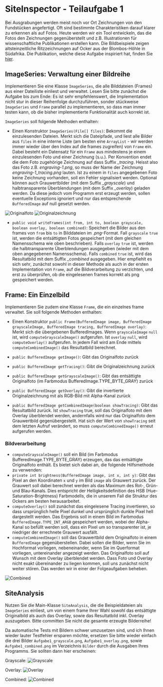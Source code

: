 # SiteInspector - Teilaufgabe 1

Bei Ausgrabungen werden meist noch vor Ort Zeichnungen von den Fundstücken angefertigt. Oft sind bestimmte Charakteristiken darauf klarer zu erkennen als auf Fotos. Heute werden wir ein Tool entwickeln, das die Fotos den Zeichnungen gegenüberstellt und z.B. Illustrationen für wissenschaftliche Publikationen erstellen kann. Die Bildbeispiele zeigen altsteinzeitliche Ritzzeichnungen auf Ocker aus der Blombos-Höhle in Südafrika. Die Publikation, welche diese Aufgabe inspiriert hat, finden Sie [hier](https://www.sciencedirect.com/science/article/pii/S0047248409000207).

## ImageSeries: Verwaltung einer Bildreihe

Implementieren Sie eine Klasse ```ImageSeries```, die alle Bilddateien (Frames) aus einer Dateiliste einliest und verwaltet. Lesen Sie bitte zunächst die Aufgabe bis zum Ende: Es ist sehr empfehlenswert, die Implementation nicht stur in dieser Reihenfolge durchzuführen, sonder stückweise ```ImageSeries``` und ```Frame``` parallel zu implementieren, so dass man immer testen kann, ob die bisher implementierte Funktionalität auch korrekt ist.

```ImageSeries``` soll folgende Methoden enthalten:
* Einen Konstruktor ```ImageSeries(File[] files)```: Bekommt die einzulesenden Dateien. Merkt sich die Dateipfade, und liest alle Bilder aus ```files``` in eine interne Liste (am besten eine ```ArrayList``` - wir werden immer wieder über den Index auf die frames zugreifen) von ```Frame``` ein. Dabei besteht ein Datensatz für ein ```Frame``` aus mindestens je einem einzulesenden Foto und einer Zeichnung (s.u.). Per Konvention endet die dem Foto zugehörige Zeichnung auf dass Suffix *_tracing*. Heisst also das Foto z.B. *engraving-1.png*, so muss der Name der Zeichnung *engraving-1_tracing.png* lauten. Ist zu einem in ```files``` angegebenen Foto keine Zeichnung vorhanden, soll ein Fehler signalisiert werden. Optional können auch Grauwertbilder (mit dem Suffix *_grayscale*) und halbtransparente Überblendungen (mit dem Suffix *_overlay*) geladen werden. Da diese jedoch vom Programm erst erzeugt werden, sollen eventuelle Exceptions ignoriert und nur das entsprechende ```BufferedImage``` auf null gesetzt werden.

![Originalfoto](Bilder/engraving-14.png) ![Originalzeichnung](Bilder/engraving-14_tracing.png)

* ```public void writeFrames(int from, int to, boolean grayscale, boolean overlay, boolean combined)```: Speichert die Bilder aus den frames von ```from``` bis ```to``` in Bilddateien im *.png*-Format. Fall ```grayscale``` ```true``` ist, werden die entsättigten Fotos gespeichert (mit dem gleichen Namensschema wie oben beschrieben). Falls ```overlay``` ```true``` ist, werden die halbtransparente Überblendungen ausgegeben (wieder mit dem oben angegebenen Namensschema). Falls ```combined``` ```true``` ist, wird das Resultatbild mit dem Suffix *_combined* ausgegeben. Hier empfiehlt es sich sehr, zunächst sowohl in dieser Methode als auch in der ersten Implementation von ```Frame```, auf die Bildverarbeitung zu verzichten, und erst zu überprüfen, ob die eingelesenen frames korrekt als png gespeichert werden.

## Frame: Ein Einzelbild

Implementieren Sie zudem eine Klasse ```Frame```, die ein einzelnes frame verwaltet. Sie soll folgende Methoden enthalten:
* Einen Konstruktor ```public Frame(BufferedImage image, BufferedImage grayscaleImage, BufferedImage tracing, BufferedImage overlay)```: Merkt sich die übergebenen BufferedImages. Wenn ```grayscaleImage``` ```null``` ist, wird ```computeGrayscaleImage()``` aufgerufen. Ist ```overlay``` ```null```, wird ```computeOverlay()``` aufgerufen. In jedem Fall wird am Ende mittels ```computeCombinedImage()``` das Resultatbild berechnet.

* ```public BufferedImage getImage()```: Gibt das Originalfoto zurück
* ```public BufferedImage getTracing()```: Gibt die Originalzeichnung zurück
* ```public BufferedImage getGrayscaleImage()```: Gibt das entsättigte Originalfoto  (im Farbmodus BufferedImage.TYPE_BYTE_GRAY) zurück
* ```public BufferedImage getOverlay()```: Gibt die invertierte Originalzeichnung mit als RGB-Bild mit Alpha-Kanal zurück
* ```public BufferedImage getCombinedImage(boolean showTracing)```: Gibt das Resultatbild zurück. Ist ```showTracing``` true, soll das Originalfoto mit dem Overlay überblendet werden, andernfalls wird nur das Originalfoto dem Grauwertbild gegenübergestellt. Hat sich der Wert von ```showTracing``` seit dem letzten Aufruf verändert, so muss ```computeCombinedImage()``` erneut aufgerufen werden.

### Bildverarbeitung

* ```computeGrayscaleImage()``` soll ein Bild (im Farbmodus BufferedImage.TYPE_BYTE_GRAY) erzeugen, das das entsättigte Originalfoto enthält.
Es bietet sich dabei an, die folgende Hilfsmethode zu verwenden:
* ```private int brightness(BufferedImage image, int x, int y)```: Gibt das Pixel an den Koordinaten ```x``` und ```y``` im Bild ```image``` als Grauwert zurück. Der Grauwert soll dabei berechnet werden als das Maximum des Rot-, Grün- und Blau-Kanals. Dies entspricht der Helligkeitsdefinition des HSB (Hue-Saturation-Brightness) Farbmodells, die in unserem Fall die Struktur des Ockers am besten herausarbeitet.
* ```computeOverlay()``` soll zunächst das eingelesene Tracing invertieren, so dass ursprünglich helle Pixel dunkel und ursprünglich dunkle Pixel hell dargestellt werden. Das Ergebnis soll in einem Bild im Farbmodus ```BufferedImage.TYPE_INT_ARGB``` gespeichert werden, wobei der Alpha-Kanal so befüllt werden soll, dass ein Pixel um so transparenter ist, je niedriger der errechnete Grauwert ausfällt.
* ```computeCombinedImage()``` soll das Grauwertbild dem Originalfoto in einem ```BufferedImage``` gegenüberstellen. Dabei sollen die Bilder, wenn Sie im Hochformat vorliegen, nebeneinander, wenn Sie im Querformat vorliegen, untereinander angezeigt werden. Das Originalfoto soll auf Wunsch mit dem Overlay überblendet werden. Dass Foto und Overlay nicht exakt übereinander zu liegen kommen, soll uns zunächst nicht weiter stören. Das werden wir in einer der Folgeaufgaben beheben.

![Combined](Bilder/engraving-14_combined.png)

## SiteAnalysis

Nutzen Sie die Main-Klasse ```SiteAnalysis```, die die Beispieldateien als ```ImageSeries``` einliest, um von einem frame Ihrer Wahl sowohl das entsättigte Originalbild als auch das Overlay, sowie das Resultatbild inkl. Overlay auszugeben. Bitte committen Sie nicht die gesamte erzeugte Bilderreihe!

Da automatische Tests mit Bildern schwer umzusetzen sind, und ich Ihnen wieder lauter Testfehler ersparen möchte, ersetzen Sie bitte wieder einfach die drei Bilder ```Aufgabe1_grayscale.png```, ```Aufgabe1_overlay.png```, sowie ```Aufgabe1_combined.png``` im Verzeichnis ```Bilder``` durch die Ausgaben Ihres Programms. Sie sollten dann hier erscheinen:

Grayscale:
![Grayscale](Bilder/Aufgabe1_grayscale.png)

Overlay:
![Overlay](Bilder/Aufgabe1_overlay.png)

Combined:
![Combined](Bilder/Aufgabe1_combined.png)

